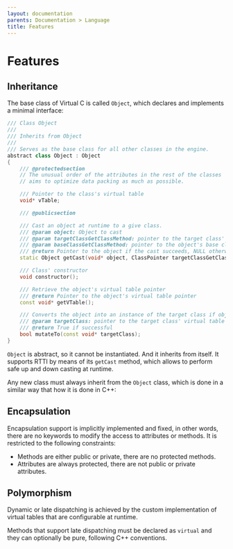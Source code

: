 ```yaml
---
layout: documentation
parents: Documentation > Language
title: Features
---
```


# Features

## Inheritance

The base class of Virtual C is called `Object`, which declares and implements a minimal interface:

```cpp
/// Class Object
///
/// Inherits from Object
///
/// Serves as the base class for all other classes in the engine.
abstract class Object : Object
{
    /// @protectedsection
    // The unusual order of the attributes in the rest of the classes
    // aims to optimize data packing as much as possible.

    /// Pointer to the class's virtual table
    void* vTable;

    /// @publicsection

    /// Cast an object at runtime to a give class.
    /// @param object: Object to cast
    /// @param targetClassGetClassMethod: pointer to the target class' identifier method
    /// @param baseClassGetClassMethod: pointer to the object's base class' identifier method
    /// @return Pointer to the object if the cast succeeds, NULL otherwhise.
    static Object getCast(void* object, ClassPointer targetClassGetClassMethod, ClassPointer baseClassGetClassMethod);

    /// Class' constructor
    void constructor();

    /// Retrieve the object's virtual table pointer
    /// @return Pointer to the object's virtual table pointer
    const void* getVTable();

    /// Converts the object into an instance of the target class if object's class is in the hierarchy of the target class.
    /// @param targetClass: pointer to the target class' virtual table
    /// @return True if successful
    bool mutateTo(const void* targetClass);
}
```

`Object` is abstract, so it cannot be instantiated. And it inherits from itself. It supports RTTI by means of its `getCast` method, which allows to perform safe up and down casting at runtime.

Any new class must always inherit from the `Object` class, which is done in a similar way that how it is done in C++:

## Encapsulation

Encapsulation support is implicitly implemented and fixed, in other words, there are no keywords to modify the access to attributes or methods. It is restricted to the following constraints:

- Methods are either public or private, there are no protected methods.
- Attributes are always protected, there are not public or private attributes.

## Polymorphism

Dynamic or late dispatching is achieved by the custom implementation of virtual tables that are configurable at runtime.

Methods that support late dispatching must be declared as `virtual` and they can optionally be pure, following C++ conventions.
